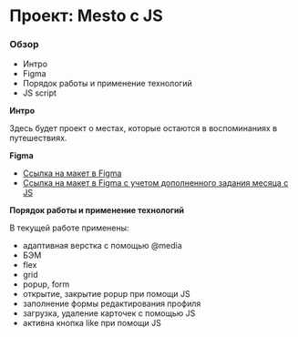 # Проект: Mesto с JS

### Обзор
* Интро
* Figma
* Порядок работы и применение технологий
* JS script

**Интро**

Здесь будет проект о местах, которые остаются в воспоминаниях в путешествиях.

**Figma**

* [Ссылка на макет в Figma](https://www.figma.com/file/2cn9N9jSkmxD84oJik7xL7/JavaScript.-Sprint-4?node-id=0%3A1)
* [Ссылка на макет в Figma с учетом дополненного задания месяца с JS](https://www.figma.com/file/bjyvbKKJN2naO0ucURl2Z0/JavaScript.-Sprint-5?node-id=0%3A1)

**Порядок работы и применение технологий**

В текущей работе применены:
- адаптивная верстка с помощью @media
- БЭМ
- flex
- grid
- popup, form
- открытие, закрытие popup при помощи JS
- заполнение формы редактирования профиля
- загрузка, удаление карточек с помощью JS
- активна кнопка like при помощи JS
